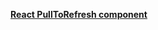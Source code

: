 <a href="https://github.com/thmsgbrt/react-simple-pull-to-refresh"><b>React PullToRefresh component</b></a>
